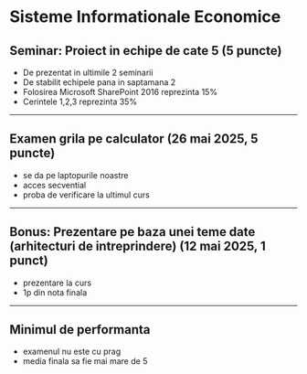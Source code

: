 # Sisteme Informationale Economice

## **Seminar: Proiect in echipe de cate 5 (5 puncte)**
- De prezentat in ultimile 2 seminarii
- De stabilit echipele pana in saptamana 2
- Folosirea Microsoft SharePoint 2016 reprezinta 15%
- Cerintele 1,2,3 reprezinta 35%

---

## **Examen grila pe calculator (26 mai 2025, 5 puncte)**
- se da pe laptopurile noastre
- acces secvential
- proba de verificare la ultimul curs

---

## **Bonus: Prezentare pe baza unei teme date (arhitecturi de intreprindere) (12 mai 2025, 1 punct)**
- prezentare la curs
- 1p din nota finala

---

## **Minimul de performanta**
- examenul nu este cu prag
- media finala sa fie mai mare de 5

